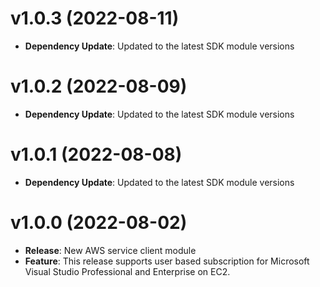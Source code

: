 # v1.0.3 (2022-08-11)

* **Dependency Update**: Updated to the latest SDK module versions

# v1.0.2 (2022-08-09)

* **Dependency Update**: Updated to the latest SDK module versions

# v1.0.1 (2022-08-08)

* **Dependency Update**: Updated to the latest SDK module versions

# v1.0.0 (2022-08-02)

* **Release**: New AWS service client module
* **Feature**: This release supports user based subscription for Microsoft Visual Studio Professional and Enterprise on EC2.

